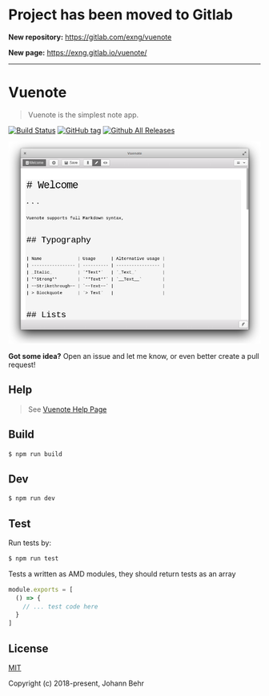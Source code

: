 # Project has been moved to Gitlab

**New repository:** <https://gitlab.com/exng/vuenote>

**New page:** <https://exng.gitlab.io/vuenote/>

* * *

# Vuenote

> Vuenote is the simplest note app.

[![Build Status](https://travis-ci.org/ExNG/vuenote.svg?branch=master)](https://travis-ci.org/ExNG/vuenote)
[![GitHub tag](https://img.shields.io/github/tag/ExNG/vuenote.svg)](https://github.com/ExNG/vuenote)
[![Github All Releases](https://img.shields.io/github/downloads/ExNG/vuenote/total.svg)](http://github.com/ExNG/vuenote)

![vuenote Screenshot](docs/vuenote.png)

**Got some idea?** Open an issue and let me know, or even better create a pull request!

## Help

> See [Vuenote Help Page](https://exng.github.io/vuenote/help)

## Build

```bash
$ npm run build
```

## Dev

```bash
$ npm run dev
```

## Test

Run tests by:

```bash
$ npm run test
```

Tests a written as AMD modules, they should return tests as an array

```javascript
module.exports = [
  () => {
    // ... test code here
  }
]
```

## License

[MIT](http://opensource.org/licenses/MIT)

Copyright (c) 2018-present, Johann Behr
